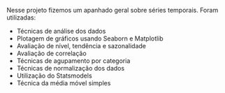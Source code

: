 Nesse projeto fizemos um apanhado geral sobre séries temporais. Foram utilizadas:
- Técnicas de análise dos dados
- Plotagem de gráficos usando Seaborn e Matplotlib
- Avaliação de nível, tendência e sazonalidade
- Avaliação de correlação
- Técnicas de agupamento por categoria
- Técnicas de normalização dos dados
- Utilização do Statsmodels
- Técnica da média móvel simples